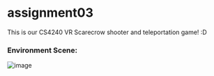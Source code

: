 # assignment03
This is our CS4240 VR Scarecrow shooter and teleportation game! :D

### Environment Scene:
![image](https://user-images.githubusercontent.com/7495242/110196271-662aeb80-7e7e-11eb-8bbe-8b8706a3f852.png)
